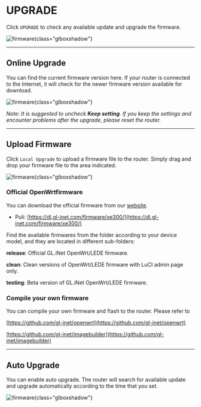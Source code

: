 # UPGRADE

Click `UPGRADE` to check any available update and upgrade the firmware.

![firmware](https://static.gl-inet.com/docs/en/3/setup/travel_ac_router/upgrade/firmware.jpg){class="glboxshadow"}



---

## Online Upgrade

You can find the current firmware version here. If your router is connected to the Internet, it will check for the newer firmware version available for download.

![firmware](https://static.gl-inet.com/docs/en/3/setup/gl-x750/upgrade/firmware1.jpg){class="glboxshadow"}



*Note: It is suggested to uncheck **Keep setting**. If you keep the settings and encounter problems after the upgrade, please reset the router.*



---


## Upload Firmware

Click `Local Upgrade` to upload a firmware file to the router. Simply drag and drop your firmware file to the area indicated.

![firmware](https://static.gl-inet.com/docs/en/3/setup/gl-x750/upgrade/firmware2.jpg){class="glboxshadow"}



### Official OpenWrtfirmware

You can download the official firmware from our [website](https://dl.gl-inet.com/firmware/). 

- Puli: [https://dl.gl-inet.com/firmware/xe300/](https://dl.gl-inet.com/firmware/xe300/)

Find the available firmwares from the folder according to your device model, and they are located in different sub-folders:

**release**: Official GL.iNet OpenWrt/LEDE firmware.

**clean**: Clean versions of OpenWrt/LEDE firmware with LuCI admin page only.

**testing**: Beta version of GL.iNet OpenWrt/LEDE firmware.



### Compile your own firmware

You can compile your own firmware and flash to the router. Please refer to

[https://github.com/gl-inet/openwrt](https://github.com/gl-inet/openwrt)

[https://github.com/gl-inet/imagebuilder](https://github.com/gl-inet/imagebuilder)

---

## Auto Upgrade

You can enable auto upgrade. The router will search for available update and upgrade automatically according to the time that you set.

![firmware](https://static.gl-inet.com/docs/en/3/setup/gl-x750/upgrade/firmware3.jpg){class="glboxshadow"}
